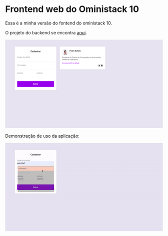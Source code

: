 # Frontend web do Oministack 10
Essa é a minha versão do fontend do oministack 10.

O projeto do backend se encontra [aqui](https://github.com/pedrohba1/oministack10-backend).

![Imagem representando a aplicação](https://github.com/pedrohba1/rocketseat/blob/master/oministacks/oministack10/frontend/readme%20stuff/screenshot.png)

Demonstração de uso da aplicação:

![gif de uso da aplicação](https://github.com/pedrohba1/rocketseat/blob/master/oministacks/oministack10/frontend/readme%20stuff/demo.gif)
